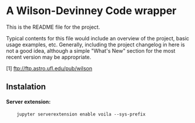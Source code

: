 
A Wilson-Devinney Code wrapper
==============================

This is the README file for the project.


Typical contents for this file would include an overview of the project, basic
usage examples, etc. Generally, including the project changelog in here is not
a good idea, although a simple "What's New" section for the most recent version
may be appropriate.

[1] ftp://ftp.astro.ufl.edu/pub/wilson


## Instalation

#### Server extension:
```
    jupyter serverextension enable voila --sys-prefix
```